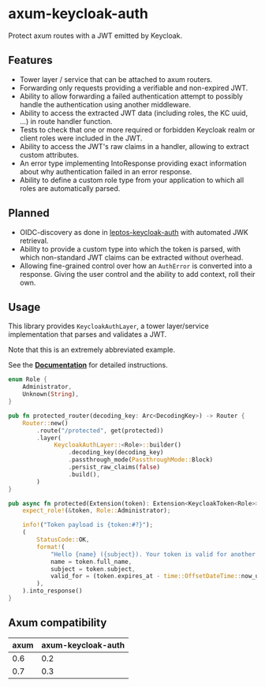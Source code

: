 # axum-keycloak-auth

Protect axum routes with a JWT emitted by Keycloak.

## Features

- Tower layer / service that can be attached to axum routers.
- Forwarding only requests providing a verifiable and non-expired JWT.
- Ability to allow forwarding a failed authentication attempt to possibly handle the authentication using another middleware.
- Ability to access the extracted JWT data (including roles, the KC uuid, ...) in route handler function.
- Tests to check that one or more required or forbidden Keycloak realm or client roles were included in the JWT.
- Ability to access the JWT's raw claims in a handler, allowing to extract custom attributes.
- An error type implementing IntoResponse providing exact information about why authentication failed in an error response.
- Ability to define a custom role type from your application to which all roles are automatically parsed.

## Planned

- OIDC-discovery as done in [leptos-keycloak-auth](https://docs.rs/leptos-keycloak-auth) with automated JWK retrieval.
- Ability to provide a custom type into which the token is parsed, with which non-standard JWT claims can be extracted without overhead.
- Allowing fine-grained control over how an `AuthError` is converted into a response. Giving the user control and the ability to add context, roll their own.

## Usage

This library provides `KeycloakAuthLayer`, a tower layer/service implementation that parses and validates a JWT.

Note that this is an extremely abbreviated example.

See the **[Documentation](https://docs.rs/axum-keycloak-auth)** for detailed instructions.

```rust
enum Role {
    Administrator,
    Unknown(String),
}

pub fn protected_router(decoding_key: Arc<DecodingKey>) -> Router {
    Router::new()
        .route("/protected", get(protected))
        .layer(
             KeycloakAuthLayer::<Role>::builder()
                 .decoding_key(decoding_key)
                 .passthrough_mode(PassthroughMode::Block)
                 .persist_raw_claims(false)
                 .build(),
        )
}

pub async fn protected(Extension(token): Extension<KeycloakToken<Role>>) -> Response {
    expect_role!(&token, Role::Administrator);

    info!("Token payload is {token:#?}");
    (
        StatusCode::OK,
        format!(
            "Hello {name} ({subject}). Your token is valid for another {valid_for} seconds.",
            name = token.full_name,
            subject = token.subject,
            valid_for = (token.expires_at - time::OffsetDateTime::now_utc()).whole_seconds()
        ),
    ).into_response()
}
```

## Axum compatibility

| axum | axum-keycloak-auth |
| ---- | ------------------ |
| 0.6  | 0.2                |
| 0.7  | 0.3                |
